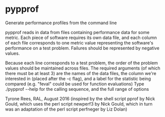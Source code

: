 # pypprof
Generate performance profiles from the command line

pypprof reads in data from files containing performance data for some metric.
Each piece of software requires its own data file, and each
column of each file corresponds to one metric value 
representing the software's performance on a test problem.
Failures should be represented by negative values.
 
Because each line corresponds to a test problem, the
order of the problem values should be maintained across files.
The required arguments (of which there must be at least 3) are the
names of the data files, the column we're interested in (placed after the -c flag), 
and a label for the statistic being compared 
(e.g. "feval" could be used for function evaluations)
Type 
  ./pypprof --help
for the calling sequence, and the full range of options

Tyrone Rees, RAL, August 2016
(inspired by the shell script pprof by Nick Gould, 
 which uses the perl script newperf3 by Nick Gould,
 which in turn was an adaptation of the perl script perfneger by Liz Dolan)
